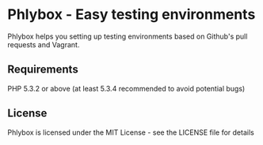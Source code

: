 Phlybox - Easy testing environments
===================================

Phlybox helps you setting up testing environments based on Github's pull requests and Vagrant.

Requirements
------------

PHP 5.3.2 or above (at least 5.3.4 recommended to avoid potential bugs)

License
-------

Phlybox is licensed under the MIT License - see the LICENSE file for details